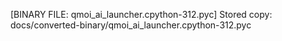 [BINARY FILE: qmoi_ai_launcher.cpython-312.pyc]
Stored copy: docs/converted-binary/qmoi_ai_launcher.cpython-312.pyc
